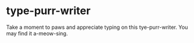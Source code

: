 # type-purr-writer
Take a moment to paws and appreciate typing on this tye-purr-writer. You may find it a-meow-sing.

